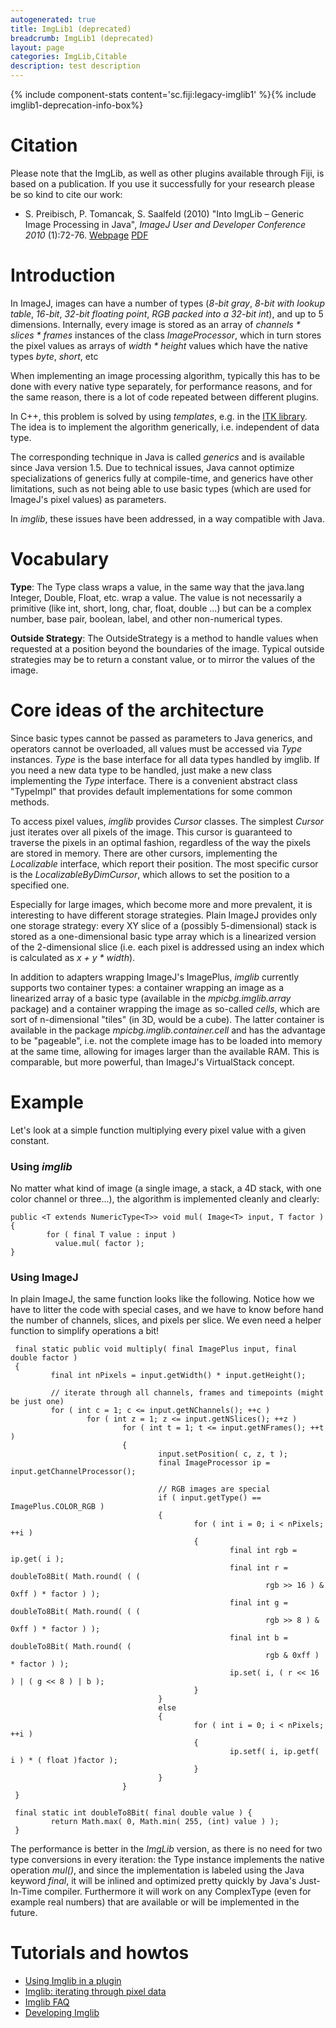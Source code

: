 ```yaml
---
autogenerated: true
title: ImgLib1 (deprecated)
breadcrumb: ImgLib1 (deprecated)
layout: page
categories: ImgLib,Citable
description: test description
---
```


{% include component-stats content='sc.fiji:legacy-imglib1' %}{% include imglib1-deprecation-info-box%}


Citation
========

Please note that the ImgLib, as well as other plugins available through Fiji, is based on a publication. If you use it successfully for your research please be so kind to cite our work:

-   S. Preibisch, P. Tomancak, S. Saalfeld (2010) "Into ImgLib – Generic Image Processing in Java", *ImageJ User and Developer Conference 2010* (1):72-76. [Webpage](http://imagejconf.tudor.lu/program/workshops/preibisch/start) [PDF](http://fly.mpi-cbg.de/preibisch/pubs/imagejpaper2010.pdf)

Introduction
============

In ImageJ, images can have a number of types (*8-bit gray*, *8-bit with lookup table*, *16-bit*, *32-bit floating point*, *RGB packed into a 32-bit int*), and up to 5 dimensions. Internally, every image is stored as an array of *channels \* slices \* frames* instances of the class *ImageProcessor*, which in turn stores the pixel values as arrays of *width \* height* values which have the native types *byte*, *short*, etc

When implementing an image processing algorithm, typically this has to be done with every native type separately, for performance reasons, and for the same reason, there is a lot of code repeated between different plugins.

In C++, this problem is solved by using *templates*, e.g. in the [ITK library](http://www.itk.org/). The idea is to implement the algorithm generically, i.e. independent of data type.

The corresponding technique in Java is called *generics* and is available since Java version 1.5. Due to technical issues, Java cannot optimize specializations of generics fully at compile-time, and generics have other limitations, such as not being able to use basic types (which are used for ImageJ's pixel values) as parameters.

In *imglib*, these issues have been addressed, in a way compatible with Java.

Vocabulary
==========

<b>Type</b>: The Type class wraps a value, in the same way that the java.lang Integer, Double, Float, etc. wrap a value. The value is not necessarily a primitive (like int, short, long, char, float, double ...) but can be a complex number, base pair, boolean, label, and other non-numerical types.

<b>Outside Strategy</b>: The OutsideStrategy is a method to handle values when requested at a position beyond the boundaries of the image. Typical outside strategies may be to return a constant value, or to mirror the values of the image.

Core ideas of the architecture
==============================

Since basic types cannot be passed as parameters to Java generics, and operators cannot be overloaded, all values must be accessed via *Type* instances. *Type* is the base interface for all data types handled by imglib. If you need a new data type to be handled, just make a new class implementing the *Type* interface. There is a convenient abstract class "TypeImpl" that provides default implementations for some common methods.

To access pixel values, *imglib* provides *Cursor* classes. The simplest *Cursor* just iterates over all pixels of the image. This cursor is guaranteed to traverse the pixels in an optimal fashion, regardless of the way the pixels are stored in memory. There are other cursors, implementing the *Localizable* interface, which report their position. The most specific cursor is the *LocalizableByDimCursor*, which allows to set the position to a specified one.

Especially for large images, which become more and more prevalent, it is interesting to have different storage strategies. Plain ImageJ provides only one storage strategy: every XY slice of a (possibly 5-dimensional) stack is stored as a one-dimensional basic type array which is a linearized version of the 2-dimensional slice (i.e. each pixel is addressed using an index which is calculated as *x + y \* width*).

In addition to adapters wrapping ImageJ's ImagePlus, *imglib* currently supports two container types: a container wrapping an image as a linearized array of a basic type (available in the *mpicbg.imglib.array* package) and a container wrapping the image as so-called *cells*, which are sort of n-dimensional "tiles" (in 3D, would be a cube). The latter container is available in the package *mpicbg.imglib.container.cell* and has the advantage to be "pageable", i.e. not the complete image has to be loaded into memory at the same time, allowing for images larger than the available RAM. This is comparable, but more powerful, than ImageJ's VirtualStack concept.

Example
=======

Let's look at a simple function multiplying every pixel value with a given constant.

### Using *imglib*

No matter what kind of image (a single image, a stack, a 4D stack, with one color channel or three...), the algorithm is implemented cleanly and clearly:

    public <T extends NumericType<T>> void mul( Image<T> input, T factor )
    {
            for ( final T value : input )
              value.mul( factor );
    }

### Using ImageJ

In plain ImageJ, the same function looks like the following. Notice how we have to litter the code with special cases, and we have to know before hand the number of channels, slices, and pixels per slice. We even need a helper function to simplify operations a bit!

     final static public void multiply( final ImagePlus input, final double factor )
     {
             final int nPixels = input.getWidth() * input.getHeight();
             
             // iterate through all channels, frames and timepoints (might be just one)
             for ( int c = 1; c <= input.getNChannels(); ++c )
                     for ( int z = 1; z <= input.getNSlices(); ++z )
                             for ( int t = 1; t <= input.getNFrames(); ++t )
                             {
                                     input.setPosition( c, z, t );
                                     final ImageProcessor ip = input.getChannelProcessor();
                                     
                                     // RGB images are special
                                     if ( input.getType() == ImagePlus.COLOR_RGB )
                                     {
                                             for ( int i = 0; i < nPixels; ++i )
                                             {
                                                     final int rgb = ip.get( i );
                                                     final int r = doubleTo8Bit( Math.round( ( (
                                                             rgb >> 16 ) & 0xff ) * factor ) );
                                                     final int g = doubleTo8Bit( Math.round( ( (
                                                             rgb >> 8 ) & 0xff ) * factor ) );
                                                     final int b = doubleTo8Bit( Math.round( (
                                                             rgb & 0xff ) * factor ) );
                                                     ip.set( i, ( r << 16 ) | ( g << 8 ) | b );
                                             }
                                     }
                                     else
                                     {
                                             for ( int i = 0; i < nPixels; ++i )
                                             {
                                                     ip.setf( i, ip.getf( i ) * ( float )factor );
                                             }
                                     }
                             }
     }
     
     final static int doubleTo8Bit( final double value ) {
             return Math.max( 0, Math.min( 255, (int) value ) );
     }

The performance is better in the *ImgLib* version, as there is no need for two type conversions in every iteration: the Type instance implements the native operation *mul()*, and since the implementation is labeled using the Java keyword *final*, it will be inlined and optimized pretty quickly by Java's Just-In-Time compiler. Furthermore it will work on any ComplexType (even for example real numbers) that are available or will be implemented in the future.

Tutorials and howtos
====================

-   [Using Imglib in a plugin](Using_Imglib_in_a_plugin )
-   [Imglib: iterating through pixel data](Imglib__iterating_through_pixel_data )
-   [Imglib FAQ](Imglib_FAQ )
-   [Developing Imglib](Developing_Imglib )

 
